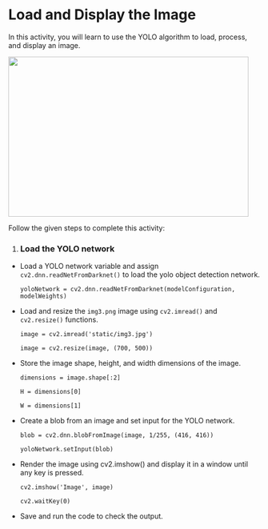 Load and Display the Image
=========================

In this activity, you will learn to use the YOLO algorithm to load, process, and display an image.

<img src= "https://s3.amazonaws.com/media-p.slid.es/uploads/1525749/images/10482717/SA1.png" width = "480" height = "320">


Follow the given steps to complete this activity:
1. ### Load the YOLO network
* Load a YOLO network variable and assign `cv2.dnn.readNetFromDarknet()` to load the yolo object detection network.

    `yoloNetwork = cv2.dnn.readNetFromDarknet(modelConfiguration, modelWeights)`


* Load and resize the `img3.png` image using `cv2.imread()` and `cv2.resize()` functions.

    `image = cv2.imread('static/img3.jpg')`

    `image = cv2.resize(image, (700, 500))`
 
* Store the image shape, height, and width dimensions of the image.

    `dimensions = image.shape[:2]`

    `H = dimensions[0]`

    `W = dimensions[1]`
 
* Create a blob from an image and set input for the YOLO network.

    `blob = cv2.dnn.blobFromImage(image, 1/255, (416, 416))`

    `yoloNetwork.setInput(blob)`


* Render the image using cv2.imshow() and display it in a window until any key is pressed.

    `cv2.imshow('Image', image)`

    `cv2.waitKey(0)`

* Save and run the code to check the output.
